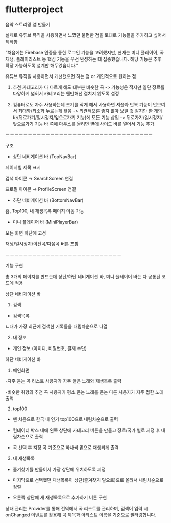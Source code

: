 # flutterproject

 

음악 스트리밍 앱 만들기

실제로 유튜브 뮤직을 사용하면서 느꼈던 불편한 점을 토대로 기능들을 추가하고 싶어서 제작함

“처음에는 Firebase 인증을 통한 로그인 기능을 고려했지만, 현재는 미니 플레이어, 곡 재생, 플레이리스트 등 핵심 기능을 우선 완성하는 데 집중했습니다. 해당 기능은 추후 확장 가능하도록 설계만 해두었습니다.”

유튜브 뮤직을 사용하면서 개선했으면 하는 점 or 개인적으로 원하는 점
 1. 추천 카테고리가 다 다르게 해도 대부분 비슷한 곡
   -> 가능성은 적지만 일단 장르를 다양하게 넓혀서 카테고리는 웬만해선 겹치지 않도록 설정 
 
 2. 컴퓨터로도 자주 사용하는데 크기를 작게 해서 사용하면 셔플과 반복 기능이 안보여서 최대화/최소화 누르는게 잦음
    -> 외관적으론 좋지 않아 보일 것 같지만 한 개의 바(뒤로가기/일시정지/앞으로가기 기능)에 모든 기능 삽입
    -> 뒤로가기/일시정지/앞으로가기 기능 바 쪽에 마우스를 올리면 옆에 사이드 바를 열어서 기능 추가

－－－－－－－－－－－－－－－－－－－－－－－－－－－－－－－－－

구조
- 상단 네비게이션 바 (TopNavBar)

페이지별 제목 표시

검색 아이콘 → SearchScreen 연결

프로필 아이콘 → ProfileScreen 연결

- 하단 네비게이션 바 (BottomNavBar)

홈, Top100, 내 재생목록 페이지 이동 가능

- 미니 플레이어 바 (MiniPlayerBar)

모든 화면 하단에 고정

재생/일시정지/이전곡/다음곡 버튼 포함



－－－－－－－－－－－－－－－－－－－－－－－－－－
 
  



기능 구현

총 3개의 페이지를 만드는데 상단/하단 네비게이션 바, 미니 플레이어 바는 다 공통된 코드에 적용



상단 네비게이션 바

1. 검색
 
- 검색목록

ㄴ내가 가장 최근에 검색한 기록들을 내림차순으로 나열

2. 내 정보
   
- 개인 정보 (아이디, 비밀번호, 결제 수단)




 
하단 네비게이션 바
1. 메인화면

-자주 듣는 곡 리스트
사용자가 자주 들은 노래와 재생목록 출력

-비슷한 취향의 추천 곡
사용자가 평소 듣는 노래를 듣는 다른 사용자가 자주 접한 노래 출력
 

2. top100

- 맨 처음으로 한국 내 인기 top100으로 내림차순으로 출력

- 컨테이너 박스 내에 왼쪽 상단에 카테고리 버튼을 만들고 장르/국가 별로 지정 후 내림차순으로 출력

- 곡 선택 후 지정 곡 기준으로 하나씩 밑으로 재생되게 출력


3. 내 재생목록

- 즐겨찾기를 만들어서 가장 상단에 위치하도록 지정

- 마지막으로 선택했던 재생목록이 상단(즐겨찾기 밑으로)으로 올려서 내림차순으로 정렬

- 오른쪽 상단에 새 재생목록으로 추가하기 버튼 구현





상태 관리는 Provider를 통해 전역에서 곡 리스트를 관리하며, 검색어 입력 시 onChanged 이벤트를 활용해 곡 제목과 아티스트 이름을 기준으로 필터링합니다.
